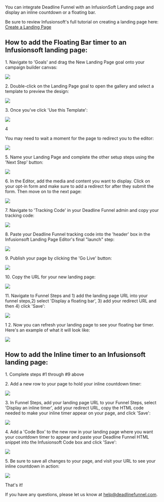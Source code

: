 You can integrate Deadline Funnel with an InfusionSoft Landing page and
display an inline countdown or a floating bar.

Be sure to review Infusionsoft's full tutorial on creating a landing page
here:  [Create a Landing Page](https://help.infusionsoft.com/new-landing-pages)

## How to add the Floating Bar timer to an Infusionsoft landing page:

1\.  Navigate to 'Goals' and drag the New Landing Page goal onto your campaign builder canvas: 

![](https://d33v4339jhl8k0.cloudfront.net/docs/assets/53974d6ce4b0c76107b109d1/images/5d0b8ba52c7d3a6b51c6a9b9/file-3wboQJ28qe.gif)


2\. Double-click on the Landing Page goal to open the gallery and select a template to preview the design: 

![](https://d33v4339jhl8k0.cloudfront.net/docs/assets/53974d6ce4b0c76107b109d1/images/59fa44050428633199241de8/file-pyIZ5v6ojB.png)


3\. Once you've click 'Use this Template': 

![](https://d33v4339jhl8k0.cloudfront.net/docs/assets/53974d6ce4b0c76107b109d1/images/5d0ba1692c7d3a6b51c6ab5a/file-9WN19hNWMW.jpg)

4

    

You may need to wait a moment for the page to redirect you to the editor:

![](https://d33v4339jhl8k0.cloudfront.net/docs/assets/53974d6ce4b0c76107b109d1/images/5d11428b2c7d3a6ebd2278c8/file-EFbC7GrkRi.jpg)


5\. Name your Landing Page and complete the other setup steps using the 'Next Step' button: 

![](https://d33v4339jhl8k0.cloudfront.net/docs/assets/53974d6ce4b0c76107b109d1/images/5d0ba29a2c7d3a6b51c6ab70/file-BzB1vaXF2w.jpg)


6\. In the Editor, add the media and content you want to display. Click on your opt-in form and make sure to add a redirect for after they submit the form. Then move on to the next page: 

![](https://d33v4339jhl8k0.cloudfront.net/docs/assets/53974d6ce4b0c76107b109d1/images/5d0ba2ca2c7d3a6b51c6ab74/file-COV8yNBCtb.jpg)


7\. Navigate to 'Tracking Code' in your Deadline Funnel admin and copy your tracking code: 

![](https://d33v4339jhl8k0.cloudfront.net/docs/assets/53974d6ce4b0c76107b109d1/images/5d11443c2c7d3a6ebd2278dd/file-aJuxQkttfX.jpg)


8\. Paste your Deadline Funnel tracking code into the 'header' box in the Infusionsoft Landing Page Editor's final "launch" step: 

![](https://d33v4339jhl8k0.cloudfront.net/docs/assets/53974d6ce4b0c76107b109d1/images/5d11482f04286305cb87a25a/file-Rhmccd5PDw.jpg)


9\. Publish your page by clicking the 'Go Live' button: 

![](https://d33v4339jhl8k0.cloudfront.net/docs/assets/53974d6ce4b0c76107b109d1/images/5d11485804286305cb87a25d/file-pSmBvwY9hE.jpg)


10\. Copy the URL for your new landing page: 

![](https://d33v4339jhl8k0.cloudfront.net/docs/assets/53974d6ce4b0c76107b109d1/images/5d11487e04286305cb87a263/file-sBNkgXRVDg.jpg)

11\.  Navigate to Funnel Steps and 1) add the landing page URL into your funnel steps,2) select 'Display a floating bar', 3) add your redirect URL and then 4) click 'Save': 

![](https://d33v4339jhl8k0.cloudfront.net/docs/assets/53974d6ce4b0c76107b109d1/images/5d0b93010428637fd7c5376a/file-d840ZEvere.jpg)

1
2\. Now you can refresh your landing page to see your floating bar timer. Here's an example of what it will look like: 

![](https://d33v4339jhl8k0.cloudfront.net/docs/assets/53974d6ce4b0c76107b109d1/images/5d0b937f0428637fd7c53777/file-AulJMCaXbj.jpg)

## How to add the Inline timer to an Infusionsoft landing page:

1\.  Complete steps #1 through #9 above 


2\. Add a new row to your page to hold your inline countdown timer: 

![](https://d33v4339jhl8k0.cloudfront.net/docs/assets/53974d6ce4b0c76107b109d1/images/59fb59a1042863319924253b/file-Zy6xyCHUBQ.png)


3\. In Funnel Steps, add your landing page URL to your Funnel Steps, select 'Display an inline timer', add your redirect URL, copy the HTML code needed to make your inline timer appear on your page, and click 'Save': 

![](https://d33v4339jhl8k0.cloudfront.net/docs/assets/53974d6ce4b0c76107b109d1/images/5c783cd22c7d3a0cb9321570/file-hMgAYWDhqC.png)


4\. Add a 'Code Box' to the new row in your landing page where you want your countdown timer to appear and paste your Deadline Funnel HTML snippet into the Infusionsoft Code box and click 'Save': 

![](https://d33v4339jhl8k0.cloudfront.net/docs/assets/53974d6ce4b0c76107b109d1/images/59fb5acd0428633199242548/file-Io8URViZpr.png)


5\. Be sure to save all changes to your page, and visit your URL to see your inline countdown in action: 

![](https://d33v4339jhl8k0.cloudfront.net/docs/assets/53974d6ce4b0c76107b109d1/images/59fb5c522c7d3a272c0d57bd/file-6YNs30GDP7.png)

That's it!

If you have any questions, please let us know at
[help@deadlinefunnel.com](mailto:mailto:help@deadlinefunnel.com).

